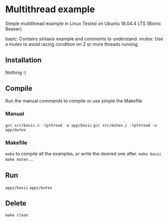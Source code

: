 # Multithread example
Simple multithread example in Linux
Tested on Ubuntu 18.04.4 LTS (Bionic Beaver)

basic: Contains sintaxis example and comments to understand.
mutex: Use a mutex to avoid racing condition on 2 or more threads running

## Installation
Nothing :)

## Compile
Run the manual commands to compile or use simple the Makefile

### Manual
`gcc src/basic.c -lpthread -o app/basic`
`gcc src/mutex.c -lpthread -o app/mutex`

### Makefile
`make` to compile all the examples, or write the desired one after.
`make basic`
`make mutex`
...

## Run
`apps/basic`
`apps/mutex`

## Delete
`make clean`
